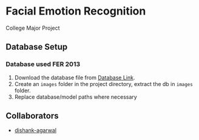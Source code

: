# Facial Emotion Recognition

College Major Project

## Database Setup
### Database used FER 2013
1. Download the database file from [Database Link](https://www.kaggle.com/datasets/msambare/fer2013).
2. Create an `images` folder in the project directory, extract the db in `images` folder.
3. Replace database/model paths where necessary

## Collaborators
- [dishank-agarwal](https://github.com/dishank-agarwal)
